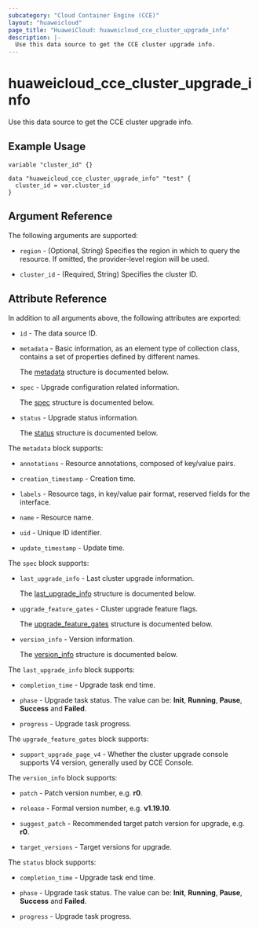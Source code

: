 ```yaml
---
subcategory: "Cloud Container Engine (CCE)"
layout: "huaweicloud"
page_title: "HuaweiCloud: huaweicloud_cce_cluster_upgrade_info"
description: |-
  Use this data source to get the CCE cluster upgrade info.
---
```


# huaweicloud_cce_cluster_upgrade_info

Use this data source to get the CCE cluster upgrade info.

## Example Usage

```hcl
variable "cluster_id" {}

data "huaweicloud_cce_cluster_upgrade_info" "test" {
  cluster_id = var.cluster_id
}
```

## Argument Reference

The following arguments are supported:

* `region` - (Optional, String) Specifies the region in which to query the resource.
  If omitted, the provider-level region will be used.

* `cluster_id` - (Required, String) Specifies the cluster ID.

## Attribute Reference

In addition to all arguments above, the following attributes are exported:

* `id` - The data source ID.

* `metadata` - Basic information, as an element type of collection class,
  contains a set of properties defined by different names.

  The [metadata](#metadata_struct) structure is documented below.

* `spec` - Upgrade configuration related information.

  The [spec](#spec_struct) structure is documented below.

* `status` - Upgrade status information.

  The [status](#status_struct) structure is documented below.

<a name="metadata_struct"></a>
The `metadata` block supports:

* `annotations` - Resource annotations, composed of key/value pairs.

* `creation_timestamp` - Creation time.

* `labels` - Resource tags, in key/value pair format, reserved fields for the interface.

* `name` - Resource name.

* `uid` - Unique ID identifier.

* `update_timestamp` - Update time.

<a name="spec_struct"></a>
The `spec` block supports:

* `last_upgrade_info` - Last cluster upgrade information.

  The [last_upgrade_info](#spec_last_upgrade_info_struct) structure is documented below.

* `upgrade_feature_gates` - Cluster upgrade feature flags.

  The [upgrade_feature_gates](#spec_upgrade_feature_gates_struct) structure is documented below.

* `version_info` - Version information.

  The [version_info](#spec_version_info_struct) structure is documented below.

<a name="spec_last_upgrade_info_struct"></a>
The `last_upgrade_info` block supports:

* `completion_time` - Upgrade task end time.

* `phase` - Upgrade task status. The value can be: **Init**, **Running**, **Pause**, **Success** and **Failed**.

* `progress` - Upgrade task progress.

<a name="spec_upgrade_feature_gates_struct"></a>
The `upgrade_feature_gates` block supports:

* `support_upgrade_page_v4` - Whether the cluster upgrade console supports V4 version, generally used by CCE Console.

<a name="spec_version_info_struct"></a>
The `version_info` block supports:

* `patch` - Patch version number, e.g. **r0**.

* `release` - Formal version number, e.g. **v1.19.10**.

* `suggest_patch` - Recommended target patch version for upgrade, e.g. **r0**.

* `target_versions` - Target versions for upgrade.

<a name="status_struct"></a>
The `status` block supports:

* `completion_time` - Upgrade task end time.

* `phase` - Upgrade task status. The value can be: **Init**, **Running**, **Pause**, **Success** and **Failed**.

* `progress` - Upgrade task progress.
